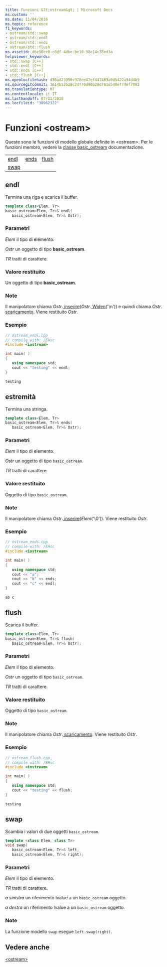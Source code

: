 ```yaml
---
title: Funzioni &lt;ostream&gt; | Microsoft Docs
ms.custom: ''
ms.date: 11/04/2016
ms.topic: reference
f1_keywords:
- ostream/std::swap
- ostream/std::endl
- ostream/std::ends
- ostream/std::flush
ms.assetid: d6e56cc0-c8df-4dbe-be10-98e14c35ed3a
helpviewer_keywords:
- std::swap [C++]
- std::endl [C++]
- std::ends [C++]
- std::flush [C++]
ms.openlocfilehash: d30ad23956c978ee47ef447463a0d5422a94d4b9
ms.sourcegitcommit: 3614b52b28c24f70d90b20d781d548ef74ef7082
ms.translationtype: MT
ms.contentlocale: it-IT
ms.lasthandoff: 07/11/2018
ms.locfileid: "38962322"
---
```

# <a name="ltostreamgt-functions"></a>Funzioni &lt;ostream&gt;

Queste sono le funzioni di modello globale definite in &lt;ostream&gt;. Per le funzioni membro, vedere la [classe basic_ostream](basic-ostream-class.md) documentazione.

||||
|-|-|-|
|[endl](#endl)|[ends](#ends)|[flush](#flush)|
|[swap](#swap)|

## <a name="endl"></a>endl

Termina una riga e scarica il buffer.

```cpp
template class<Elem, Tr>
basic_ostream<Elem, Tr>& endl(
   basic_ostream<Elem, Tr>& Ostr);
```

### <a name="parameters"></a>Parametri

*Elem* il tipo di elemento.

*Ostr* un oggetto di tipo **basic_ostream**.

*TR* tratti di carattere.

### <a name="return-value"></a>Valore restituito

Un oggetto di tipo **basic_ostream**.

### <a name="remarks"></a>Note

Il manipolatore chiama *Ostr*.[ inserire](../standard-library/basic-ostream-class.md#put)(*Ostr*.[ Widen](../standard-library/basic-ios-class.md#widen)('\n')) e quindi chiama *Ostr*.[ scaricamento](../standard-library/basic-ostream-class.md#flush). Viene restituito *Ostr*.

### <a name="example"></a>Esempio

```cpp
// ostream_endl.cpp
// compile with: /EHsc
#include <iostream>

int main( )
{
   using namespace std;
   cout << "testing" << endl;
}
```

```Output
testing
```

## <a name="ends"></a>estremità

Termina una stringa.

```cpp
template class<Elem, Tr>
basic_ostream<Elem, Tr>& ends(
   basic_ostream<Elem, Tr>& Ostr);
```

### <a name="parameters"></a>Parametri

*Elem* il tipo di elemento.

*Ostr* un oggetto di tipo `basic_ostream`.

*TR* tratti di carattere.

### <a name="return-value"></a>Valore restituito

Oggetto di tipo `basic_ostream`.

### <a name="remarks"></a>Note

Il manipolatore chiama *Ostr*.[ inserire](../standard-library/basic-ostream-class.md#put)(*Elem*('\0')). Viene restituito *Ostr*.

### <a name="example"></a>Esempio

```cpp
// ostream_ends.cpp
// compile with: /EHsc
#include <iostream>

int main( )
{
   using namespace std;
   cout << "a";
   cout << "b" << ends;
   cout << "c" << endl;
}
```

```Output
ab c
```

## <a name="flush"></a>flush

Scarica il buffer.

```cpp
template class<Elem, Tr>
basic_ostream<Elem, Tr>& flush(
   basic_ostream<Elem, Tr>& Ostr);
```

### <a name="parameters"></a>Parametri

*Elem* il tipo di elemento.

*Ostr* un oggetto di tipo `basic_ostream`.

*TR* tratti di carattere.

### <a name="return-value"></a>Valore restituito

Oggetto di tipo `basic_ostream`.

### <a name="remarks"></a>Note

Il manipolatore chiama *Ostr*.[ scaricamento](../standard-library/basic-ostream-class.md#flush). Viene restituito *Ostr*.

### <a name="example"></a>Esempio

```cpp
// ostream_flush.cpp
// compile with: /EHsc
#include <iostream>

int main( )
{
   using namespace std;
   cout << "testing" << flush;
}
```

```Output
testing
```

## <a name="swap"></a>swap

Scambia i valori di due oggetti `basic_ostream`.

```cpp
template <class Elem, class Tr>
void swap(
   basic_ostream<Elem, Tr>& left,
   basic_ostream<Elem, Tr>& right);
```

### <a name="parameters"></a>Parametri

*Elem* il tipo di elemento.

*TR* tratti di carattere.

*a sinistra* un riferimento lvalue a un `basic_ostream` oggetto.

*a destra* un riferimento lvalue a un `basic_ostream` oggetto.

### <a name="remarks"></a>Note

La funzione modello `swap` esegue `left.swap(right)`.

## <a name="see-also"></a>Vedere anche

[\<ostream>](../standard-library/ostream.md)
